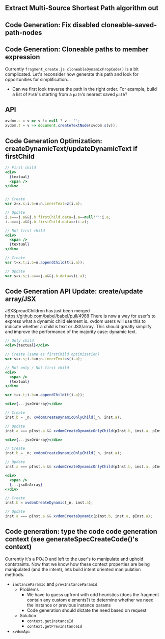 ## Extract Multi-Source Shortest Path algorithm out

## Code Generation: Fix disabled cloneable-saved-path-nodes

## Code Generation: Cloneable paths to member expression

Currently `fragment_create.js cloneableDynamicPropCode()` is a bit complicated.
Let's reconsider how generate this path and look for opportunities for
simplification...

- Can we first look traverse the path in the right order. For example, build a
  list of `Path`'s starting from a `path`'s nearest saved `path`?


## API

```jsx
xvdom.s = v => v != null ? v : '';
xvdom.t = v => document.createTextNode(xvdom.s(v));
```

## Code Generation Optimization: createDynamicText/updateDynamicText if firstChild

```jsx
// First child
<div>
  {textual}
  <span />
</div>


// Create
var z=x.s;i.b=n;n.innerText=z(i.a);

// Update
i.a===j.a&&j.b.firstChild.data=i.a==null?'':i.a;
i.a===j.a&&j.b.firstChild.data=z(i.a);

// Not first child
<div>
  <span />
  {textual}
</div>

// Create
var t=x.t;i.b=n.appendChild(t(i.a));

// Update
var s=x.s;i.a===j.a&&j.b.data=s(i.a);
```

## Code Generation API Update: create/update array/JSX

JSXSpreadChildren has just been merged https://github.com/babel/babel/pull/4988
There is now a way for user's to express what a dynamic child element is.
xvdom users will use this to indicate whether a child is text or JSX/array.
This should greatly simplify and improve the performance of the majority case: dynamic text.


```jsx
// Only child
<div>{textual}</div>

// Create (same as firstChild optimization)
var s=x.s;i.b=n;n.innerText=s(i.a);

// Not only / Not first child
<div>
  <span />
  {textual}
</div>

var t=x.t;i.b=n.appendChild(t(i.a));

```

```jsx
<div>{...jsxOrArray}</div>

// Create
inst.b = _n; xvdomCreateDynamicOnlyChild(_n, inst.a);

// Update
inst.a === pInst.a && xvdomCreateDynamicOnlyChild(pInst.b, inst.a, pInst.a);
```

```jsx
<div>{...jsxOrArray}</div>

// Create
inst.b = _n; xvdomCreateDynamicOnlyChild(_n, inst.a);

// Update
inst.a === pInst.a && xvdomCreateDynamicOnlyChild(pInst.b, inst.a, pInst.a);
```


```jsx
<div>
  <span />
  {...jsxOrArray}
</div>

// Create
inst.b = xvdomCreateDynamic(_n, inst.a);

// Update
inst.a === pInst.a && xvdomCreateDynamic(pInst.b, inst.a, pInst.a);
```

## Code generation: type the code code generation context (see generateSpecCreateCode()'s context)

Currently it's a POJO and left to the user's to manipulate and uphold contstraints.
Now that we know how these context properties are being manipulated (and the intent),
lets build intent oriented manipulation methods.

  - `instanceParamId` and `prevInstanceParamId`
    - Problems
      - We have to guess upfront with odd heuristics (does the fragment contain any custom elements?)
        to determine whether we need the instance or previous instance params
      - Code generation should dictate the need based on request
    - Solution
      - `context.getInstanceId`
      - `context.getPrevInstanceId`
  - `xvdomApi`

